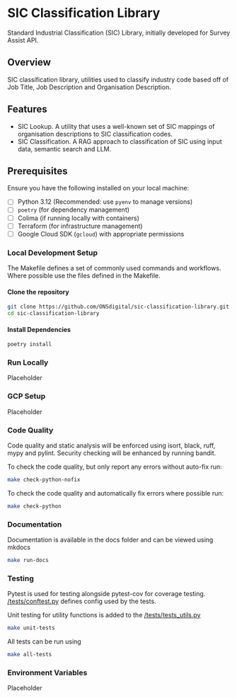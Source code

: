 # SIC Classification Library

Standard Industrial Classification (SIC) Library, initially developed for Survey Assist API.

## Overview

SIC classification library, utilities used to classify industry code based off of Job Title, Job Description and Organisation Description.

## Features

- SIC Lookup.  A utility that uses a well-known set of SIC mappings of organisation descriptions to SIC classification codes.
- SIC Classification. A RAG approach to classification of SIC using input data, semantic search and LLM.

## Prerequisites

Ensure you have the following installed on your local machine:

- [ ] Python 3.12 (Recommended: use `pyenv` to manage versions)
- [ ] `poetry` (for dependency management)
- [ ] Colima (if running locally with containers)
- [ ] Terraform (for infrastructure management)
- [ ] Google Cloud SDK (`gcloud`) with appropriate permissions

### Local Development Setup

The Makefile defines a set of commonly used commands and workflows.  Where possible use the files defined in the Makefile.

#### Clone the repository

```bash
git clone https://github.com/ONSdigital/sic-classification-library.git
cd sic-classification-library
```

#### Install Dependencies

```bash
poetry install
```

### Run Locally

Placeholder

### GCP Setup

Placeholder

### Code Quality

Code quality and static analysis will be enforced using isort, black, ruff, mypy and pylint. Security checking will be enhanced by running bandit.

To check the code quality, but only report any errors without auto-fix run:

```bash
make check-python-nofix
```

To check the code quality and automatically fix errors where possible run:

```bash
make check-python
```

### Documentation

Documentation is available in the docs folder and can be viewed using mkdocs

```bash
make run-docs
```

### Testing

Pytest is used for testing alongside pytest-cov for coverage testing.  [/tests/conftest.py](/tests/conftest.py) defines config used by the tests.

Unit testing for utility functions is added to the [/tests/tests_utils.py](./tests/tests_utils.py)

```bash
make unit-tests
```

All tests can be run using

```bash
make all-tests
```

### Environment Variables

Placeholder
